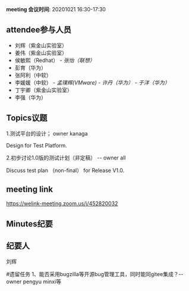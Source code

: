 **meeting 会议时间**: 20201021 16:30-17:30

## attendee参与人员
- 刘辉（紫金山实验室）
- 姜伟（紫金山实验室）
- 侯敏熙（Redhat）
 _- 张怡（联想）_ 
- 彭育（华为）
- 张阿利（中软）
- 李媛媛（中软）
 _- 孟璞辉(VMware)_ 
 _- 许丹（华为）_ 
 _- 于洋（华为）_ 
- 丁宇卿（紫金山实验室）
- 李强（华为）

## Topics议题
1.测试平台的设计； owner kanaga

Design for Test Platform.


2.初步讨论1.0版的测试计划（非定稿） -- owner all

Discuss test plan （non-final） for Release V1.0.



## meeting link
https://welink-meeting.zoom.us/j/452820032

## Minutes纪要
## 纪要人
刘辉

#遗留任务
1、能否采用bugzilla等开源bug管理工具，同时能同gitee集成？--owner pengyu minxi等
